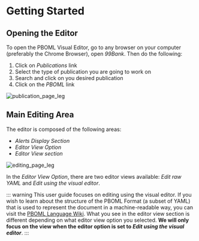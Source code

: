 # Getting Started

## Opening the Editor

To open the PBOML Visual Editor, go to any browser on your computer (preferably the Chrome Browser), open *99Bank*. Then do the following:
1. Click on *Publications* link
2. Select the type of publication you are going to work on
3. Search and click on you desired publication
4. Click on the *PBOML* link

![publication_page_leg](/publication_page_leg.png)

## Main Editing Area

The editor is composed of the following areas:
-	*Alerts Display Section*
-	*Editor View Option*
-	*Editor View section*

![editing_page_leg](/editing_page_leg.png)

In the *Editor View Option*, there are two editor views available: *Edit raw YAML* and *Edit using the visual editor*. 

::: warning
This user guide focuses on editing using the visual editor. If you wish to learn about the structure of the PBOML Format (a subset of YAML) that is used to represent the document in a machine-readable way, you can visit the [PBOML Language Wiki](https://github.com/pbo-dpb/pboml-parser--parseur-pboml/wiki). What you see in the editor view section is different depending on what editor view option you selected. **We will only focus on the view when the editor option is set to *Edit using the visual editor***.
:::
